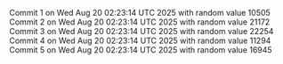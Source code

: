 Commit 1 on Wed Aug 20 02:23:14 UTC 2025 with random value 10505
Commit 2 on Wed Aug 20 02:23:14 UTC 2025 with random value 21172
Commit 3 on Wed Aug 20 02:23:14 UTC 2025 with random value 22254
Commit 4 on Wed Aug 20 02:23:14 UTC 2025 with random value 11294
Commit 5 on Wed Aug 20 02:23:14 UTC 2025 with random value 16945
